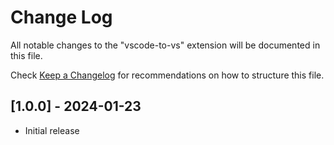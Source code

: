 # Change Log

All notable changes to the "vscode-to-vs" extension will be documented in this file.

Check [Keep a Changelog](http://keepachangelog.com/) for recommendations on how to structure this file.

## [1.0.0] - 2024-01-23

- Initial release